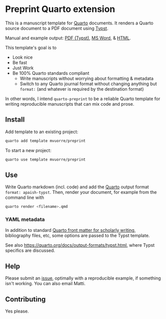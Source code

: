 # Preprint Quarto extension

This is a manuscript template for [Quarto](https://quarto.org) documents. It renders a Quarto source document to a PDF document using [Typst](https://typst.app/docs). 

Manual and example output: [PDF (Typst)](https://mvuorre.github.io/quarto-preprint/index.pdf), [MS Word](https://mvuorre.github.io/quarto-preprint/index.docx), & [HTML](https://mvuorre.github.io/quarto-preprint).

This template's goal is to

- Look nice
- Be fast
- Just Work
- Be 100% Quarto standards compliant
  - Write manuscripts without worrying about formatting & metadata
  - Switch to any Quarto journal format without changing anything but `format:` (and whatever is required by the destination format)

In other words, I intend `quarto-preprint` to be a reliable Quarto template for writing reproducible manuscripts that can mix code and prose. 

## Install

Add template to an existing project:

```bash
quarto add template mvuorre/preprint
```

To start a new project:

```bash
quarto use template mvuorre/preprint
```

## Use

Write Quarto markdown (incl. code) and add the [Quarto](https://quarto.org) output format `format: apaish-typst`. Then, render your document, for example from the command line with

```bash
quarto render <filename>.qmd
```

### YAML metadata

In addition to standard [Quarto front matter for scholarly writing](https://quarto.org/docs/authoring/front-matter.html), bibliography files, etc, some  options are passed to the Typst template.

See also <https://quarto.org/docs/output-formats/typst.html>, where Typst specifics are discussed. 

## Help

Please submit an [issue](https://github.com/mvuorre/quarto-preprint/issues), optimally with a reproducible example, if something isn't working. You can also email Matti.

## Contributing

Yes please.
